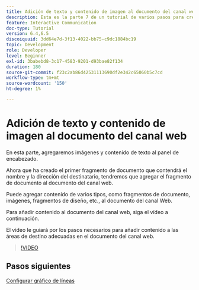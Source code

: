 ```yaml
---
title: Adición de texto y contenido de imagen al documento del canal web
description: Esta es la parte 7 de un tutorial de varios pasos para crear su primer documento de comunicaciones interactivas. En esta parte, agregaremos imágenes y contenido de texto al panel de encabezado.
feature: Interactive Communication
doc-type: Tutorial
version: 6.4,6.5
discoiquuid: 3dd64e7d-3f13-4022-bb75-c9dc1884bc19
topic: Development
role: Developer
level: Beginner
exl-id: 3babebd8-3c17-4583-9201-d93bae82f134
duration: 180
source-git-commit: f23c2ab86d42531113690df2e342c65060b5c7cd
workflow-type: tm+mt
source-wordcount: '150'
ht-degree: 1%

---
```


# Adición de texto y contenido de imagen al documento del canal web

En esta parte, agregaremos imágenes y contenido de texto al panel de encabezado.

Ahora que ha creado el primer fragmento de documento que contendrá el nombre y la dirección del destinatario, tendremos que agregar el fragmento de documento al documento del canal web.

Puede agregar contenido de varios tipos, como fragmentos de documento, imágenes, fragmentos de diseño, etc., al documento del canal Web.

Para añadir contenido al documento del canal web, siga el vídeo a continuación.

El vídeo le guiará por los pasos necesarios para añadir contenido a las áreas de destino adecuadas en el documento del canal web.

>[!VIDEO](https://video.tv.adobe.com/v/22359?quality=12&learn=on)

## Pasos siguientes

[Configurar gráfico de líneas](./parteight.md)
